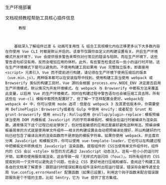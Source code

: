 生产环境部署

文档视频教程帮助工具核心插件信息
          
          教程
          
            
          
        基础深入了解组件过渡 & 动画可复用性 & 组合工具规模化内在迁移更多以下大多数内容在你使用 Vue CLI 时都是默认开启的。该章节仅跟你自定义的构建设置有关。开启生产环境模式开发环境下，Vue 会提供很多警告来帮你对付常见的错误与陷阱。而在生产环境下，这些警告语句却没有用，反而会增加应用的体积。此外，有些警告检查还有一些小的运行时开销，这在生产环境模式下是可以避免的。不使用构建工具如果用 Vue 完整独立版本，即直接用 <script> 元素引入 Vue 而不提前进行构建，请记得在生产环境下使用压缩后的版本（vue.min.js)。两种版本都可以在安装指导中找到。使用构建工具当使用 webpack 或 Browserify 类似的构建工具时，Vue 源码会根据 process.env.NODE_ENV 决定是否启用生产环境模式，默认情况为开发环境模式。在 webpack 与 Browserify 中都有方法来覆盖此变量，以启用 Vue 的生产环境模式，同时在构建过程中警告语句也会被压缩工具去除。所有这些在 vue-cli 模板中都预先配置好了，但了解一下怎样配置会更好。webpack在 webpack 4+ 中，你可以使用 mode 选项：但是在 webpack 3 及其更低版本中，你需要使用 DefinePlugin：Browserify或者在 Gulp 中使用 envify：或者配合 Grunt 和 grunt-browserify 使用 envify：Rollup使用 @rollup/plugin-replace：模板预编译当使用 DOM 内模板或 JavaScript 内的字符串模板时，模板会在运行时被编译为渲染函数。通常情况下这个过程已经足够快了，但对性能敏感的应用还是最好避免这种用法。预编译模板最简单的方式就是使用单文件组件——相关的构建设置会自动把预编译处理好，所以构建好的代码已经包含了编译出来的渲染函数而不是原始的模板字符串。如果你使用 webpack，并且喜欢分离 JavaScript 和模板文件，你可以使用 vue-template-loader，它也可以在构建过程中把模板文件转换成为 JavaScript 渲染函数。提取组件的 CSS当使用单文件组件时，组件内的 CSS 会以 <style> 标签的方式通过 JavaScript 动态注入。这有一些小小的运行时开销，如果你使用服务端渲染，这会导致一段「无样式内容闪烁（fouc)」。将所有组件的 CSS 提取到同一个文件可以避免这个问题，也会让 CSS 更好地进行压缩和缓存。查阅这个构建工具各自的文档来了解更多：跟踪运行时错误如果在组件渲染时出现运行错误，错误将会被传递至全局 Vue.config.errorHandler 配置函数（如果已设置)。利用这个钩子函数来配合错误跟踪服务是个不错的主意。比如 Sentry，它为 Vue 提供了官方集成。